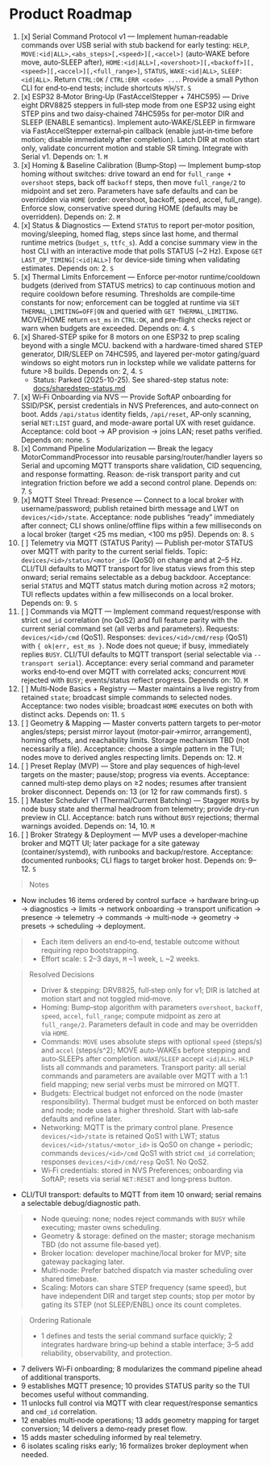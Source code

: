# Product Roadmap

1. [x] Serial Command Protocol v1 — Implement human‑readable commands over USB serial with stub backend for early testing: `HELP`, `MOVE:<id|ALL>,<abs_steps>[,<speed>][,<accel>]` (auto‑WAKE before move, auto‑SLEEP after), `HOME:<id|ALL>[,<overshoot>][,<backoff>][,<speed>][,<accel>][,<full_range>]`, `STATUS`, `WAKE:<id|ALL>`, `SLEEP:<id|ALL>`. Return `CTRL:OK` / `CTRL:ERR <code> ...`. Provide a small Python CLI for end‑to‑end tests; include shortcuts `M`/`H`/`ST`. `S`
2. [x] ESP32 8‑Motor Bring‑Up (FastAccelStepper + 74HC595) — Drive eight DRV8825 steppers in full‑step mode from one ESP32 using eight STEP pins and two daisy‑chained 74HC595s for per‑motor DIR and SLEEP (ENABLE semantics). Implement auto‑WAKE/SLEEP in firmware via FastAccelStepper external‑pin callback (enable just‑in‑time before motion; disable immediately after completion). Latch DIR at motion start only, validate concurrent motion and stable SR timing. Integrate with Serial v1. Depends on: 1. `M`
3. [x] Homing & Baseline Calibration (Bump‑Stop) — Implement bump‑stop homing without switches: drive toward an end for `full_range + overshoot` steps, back off `backoff` steps, then move `full_range/2` to midpoint and set zero. Parameters have safe defaults and can be overridden via `HOME` (order: overshoot, backoff, speed, accel, full_range). Enforce slow, conservative speed during HOME (defaults may be overridden). Depends on: 2. `M`
4. [x] Status & Diagnostics — Extend `STATUS` to report per‑motor position, moving/sleeping, homed flag, steps since last home, and thermal runtime metrics (`budget_s`, `ttfc_s`). Add a concise summary view in the host CLI with an interactive mode that polls STATUS (~2 Hz). Expose `GET LAST_OP_TIMING[:<id|ALL>]` for device‑side timing when validating estimates. Depends on: 2. `S`
5. [x] Thermal Limits Enforcement — Enforce per‑motor runtime/cooldown budgets (derived from STATUS metrics) to cap continuous motion and require cooldown before resuming. Thresholds are compile‑time constants for now; enforcement can be toggled at runtime via `SET THERMAL_LIMITING=OFF|ON` and queried with `GET THERMAL_LIMITING`. MOVE/HOME return `est_ms` in `CTRL:OK`, and pre‑flight checks reject or warn when budgets are exceeded. Depends on: 4. `S`
6. [x] Shared-STEP spike for 8 motors on one ESP32 to prep scaling beyond with a single MCU. backend with a hardware-timed shared STEP generator,  DIR/SLEEP on 74HC595, and layered per-motor gating/guard windows so eight motors run in lockstep while we validate patterns for future >8 builds.  Depends on: 2, 4. `S`
   - Status: Parked (2025-10-25). See shared-step status note: [docs/sharedstep-status.md](./docs/sharedstep-status.md)
7. [x] Wi‑Fi Onboarding via NVS — Provide SoftAP onboarding for SSID/PSK, persist credentials in NVS Preferences, and auto‑connect on boot. Adds `/api/status` identity fields, `/api/reset`, AP-only scanning, serial `NET:LIST` guard, and mode-aware portal UX with reset guidance. Acceptance: cold boot → AP provision → joins LAN; reset paths verified. Depends on: none. `S`
8. [x] Command Pipeline Modularization — Break the legacy MotorCommandProcessor into reusable parsing/router/handler layers so Serial and upcoming MQTT transports share validation, CID sequencing, and response formatting. Reason: de-risk transport parity and cut integration friction before we add a second control plane. Depends on: 7. `S`
9. [x] MQTT Steel Thread: Presence — Connect to a local broker with username/password; publish retained birth message and LWT on `devices/<id>/state`. Acceptance: node publishes “ready” immediately after connect; CLI shows online/offline flips within a few milliseconds on a local broker (target <25 ms median, <100 ms p95). Depends on: 8. `S`
10. [ ] Telemetry via MQTT (STATUS Parity) — Publish per‑motor STATUS over MQTT with parity to the current serial fields. Topic: `devices/<id>/status/<motor_id>` (QoS0) on change and at 2–5 Hz. CLI/TUI defaults to MQTT transport for live status views from this step onward; serial remains selectable as a debug backdoor. Acceptance: serial `STATUS` and MQTT status match during motion across ≥2 motors; TUI reflects updates within a few milliseconds on a local broker. Depends on: 9. `S`
11. [ ] Commands via MQTT — Implement command request/response with strict `cmd_id` correlation (no QoS2) and full feature parity with the current serial command set (all verbs and parameters). Requests: `devices/<id>/cmd` (QoS1). Responses: `devices/<id>/cmd/resp` (QoS1) with `{ ok|err, est_ms }`. Node does not queue; if busy, immediately replies `BUSY`. CLI/TUI defaults to MQTT transport (serial selectable via `--transport serial`). Acceptance: every serial command and parameter works end‑to‑end over MQTT with correlated acks; concurrent `MOVE` rejected with `BUSY`; events/status reflect progress. Depends on: 10. `M`
12. [ ] Multi‑Node Basics + Registry — Master maintains a live registry from retained `state`; broadcast simple commands to selected nodes. Acceptance: two nodes visible; broadcast `HOME` executes on both with distinct acks. Depends on: 11. `S`
13. [ ] Geometry & Mapping — Master converts pattern targets to per‑motor angles/steps; persist mirror layout (motor‑pair→mirror, arrangement), homing offsets, and reachability limits. Storage mechanism TBD (not necessarily a file). Acceptance: choose a simple pattern in the TUI; nodes move to derived angles respecting limits. Depends on: 12. `M`
14. [ ] Preset Replay (MVP) — Store and play sequences of high‑level targets on the master; pause/stop; progress via events. Acceptance: canned multi‑step demo plays on ≥2 nodes; resumes after transient broker disconnect. Depends on: 13 (or 12 for raw commands first). `S`
15. [ ] Master Scheduler v1 (Thermal/Current Batching) — Stagger `MOVE`s by node busy state and thermal headroom from telemetry; provide dry‑run preview in CLI. Acceptance: batch runs without `BUSY` rejections; thermal warnings avoided. Depends on: 14, 10. `M`
16. [ ] Broker Strategy & Deployment — MVP uses a developer‑machine broker and MQTT UI; later package for a site gateway (container/systemd), with runbooks and backup/restore. Acceptance: documented runbooks; CLI flags to target broker host. Depends on: 9–12. `S`

> Notes
>
- Now includes 16 items ordered by control surface → hardware bring‑up → diagnostics → limits → network onboarding → transport unification → presence → telemetry → commands → multi‑node → geometry → presets → scheduling → deployment.
> - Each item delivers an end‑to‑end, testable outcome without requiring repo bootstrapping.
> - Effort scale: `S` 2–3 days, `M` ~1 week, `L` ~2 weeks.

> Resolved Decisions
>
> - Driver & stepping: DRV8825, full‑step only for v1; DIR is latched at motion start and not toggled mid‑move.
> - Homing: Bump‑stop algorithm with parameters `overshoot`, `backoff`, `speed`, `accel`, `full_range`; compute midpoint as zero at `full_range/2`. Parameters default in code and may be overridden via `HOME`.
> - Commands: `MOVE` uses absolute steps with optional `speed` (steps/s) and `accel` (steps/s^2); MOVE auto‑WAKEs before stepping and auto‑SLEEPs after completion. `WAKE`/`SLEEP` accept `<id|ALL>`. `HELP` lists all commands and parameters. Transport parity: all serial commands and parameters are available over MQTT with a 1:1 field mapping; new serial verbs must be mirrored on MQTT.
> - Budgets: Electrical budget not enforced on the node (master responsibility). Thermal budget must be enforced on both master and node; node uses a higher threshold. Start with lab‑safe defaults and refine later.
> - Networking: MQTT is the primary control plane. Presence `devices/<id>/state` is retained QoS1 with LWT; status `devices/<id>/status/<motor_id>` is QoS0 on change + periodic; commands `devices/<id>/cmd` QoS1 with strict `cmd_id` correlation; responses `devices/<id>/cmd/resp` QoS1. No QoS2.
> - Wi‑Fi credentials: stored in NVS Preferences; onboarding via SoftAP; resets via serial `NET:RESET` and long‑press button.
- CLI/TUI transport: defaults to MQTT from item 10 onward; serial remains a selectable debug/diagnostic path.
> - Node queuing: none; nodes reject commands with `BUSY` while executing; master owns scheduling.
> - Geometry & storage: defined on the master; storage mechanism TBD (do not assume file‑based yet).
> - Broker location: developer machine/local broker for MVP; site gateway packaging later.
> - Multi‑node: Prefer batched dispatch via master scheduling over shared timebase.
> - Scaling: Motors can share STEP frequency (same speed), but have independent DIR and target step counts; stop per motor by gating its STEP (not SLEEP/ENBL) once its count completes.

> Ordering Rationale
>
> - 1 defines and tests the serial command surface quickly; 2 integrates hardware bring‑up behind a stable interface; 3–5 add reliability, observability, and protection.
- 7 delivers Wi‑Fi onboarding; 8 modularizes the command pipeline ahead of additional transports.
- 9 establishes MQTT presence; 10 provides STATUS parity so the TUI becomes useful without commanding.
- 11 unlocks full control via MQTT with clear request/response semantics and `cmd_id` correlation.
- 12 enables multi‑node operations; 13 adds geometry mapping for target conversion; 14 delivers a demo‑ready preset flow.
- 15 adds master scheduling informed by real telemetry.
- 6 isolates scaling risks early; 16 formalizes broker deployment when needed.
